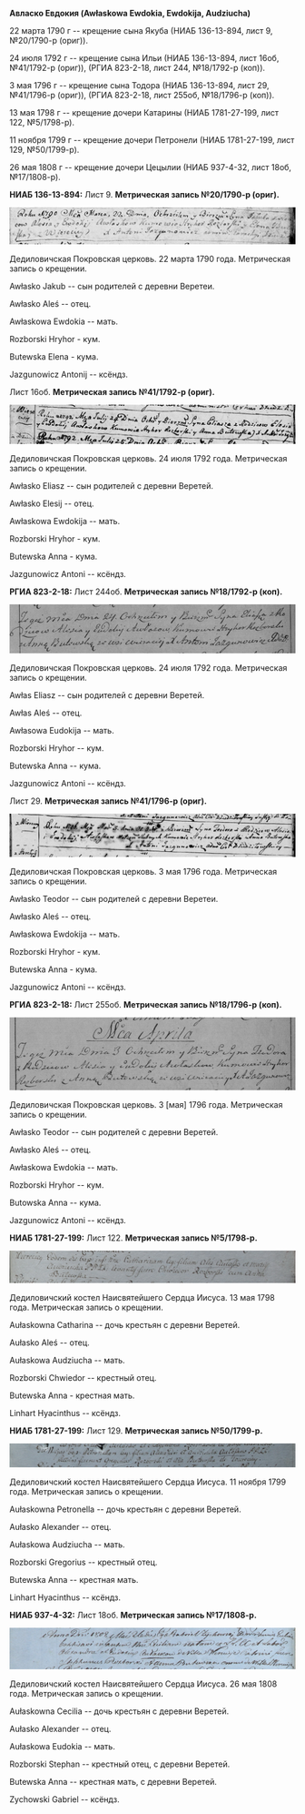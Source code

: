 **Авласко Евдокия (Awłaskowa Ewdokia, Ewdokija, Audziucha)**

22 марта 1790 г -- крещение сына Якуба (НИАБ 136-13-894, лист 9,
№20/1790-р (ориг)).

24 июля 1792 г -- крещение сына Ильи (НИАБ 136-13-894, лист 16об,
№41/1792-р (ориг)), (РГИА 823-2-18, лист 244, №18/1792-р (коп)).

3 мая 1796 г -- крещение сына Тодора (НИАБ 136-13-894, лист 29,
№41/1796-р (ориг)), (РГИА 823-2-18, лист 255об, №18/1796-р (коп)).

13 мая 1798 г -- крещение дочери Катарины (НИАБ 1781-27-199, лист 122,
№5/1798-р).

11 ноября 1799 г -- крещение дочери Петронели (НИАБ 1781-27-199, лист
129, №50/1799-р).

26 мая 1808 г -- крещение дочери Цецылии (НИАБ 937-4-32, лист 18об,
№17/1808-р).

**НИАБ 136-13-894:** Лист 9. **Метрическая запись №20/1790-р (ориг).**

![](./media/5252f86834c355d87b3411292455d06342abccb6.png)

Дедиловичская Покровская церковь. 22 марта 1790 года. Метрическая запись
о крещении.

Awłasko Jakub -- сын родителей с деревни Веретеи.

Awłasko Aleś -- отец.

Awłaskowa Ewdokia -- мать.

Rozborski Hryhor - кум.

Butewska Elena - кума.

Jazgunowicz Antonij -- ксёндз.

Лист 16об. **Метрическая запись №41/1792-р (ориг).**

![](./media/d0636e5cca05486f7d20651345f6853e74a3ccaf.png)

Дедиловичская Покровская церковь. 24 июля 1792 года. Метрическая запись
о крещении.

Awłasko Eliasz -- сын родителей с деревни Веретей.

Awłasko Elesij -- отец.

Awłaskowa Ewdokija -- мать.

Rozborski Hryhor - кум.

Butewska Anna - кума.

Jazgunowicz Antoni -- ксёндз.

**РГИА 823-2-18:** Лист 244об. **Метрическая запись №18/1792-р (коп).**

![](./media/89cbab6197c7831a53a6aa20f0b91f58a91f3b6f.png)

Дедиловичская Покровская церковь. 24 июля 1792 года. Метрическая запись
о крещении.

Awłas Eliasz -- сын родителей с деревни Веретей.

Awłas Aleś -- отец.

Awłasowa Eudokija -- мать.

Rozborski Hryhor -- кум.

Butewska Anna -- кума.

Jazgunowicz Antoni -- ксёндз.

Лист 29. **Метрическая запись №41/1796-р (ориг).**

![](./media/9e9b300f739f7996de04e9fab06c61438f31989e.png)

Дедиловичская Покровская церковь. 3 мая 1796 года. Метрическая запись о
крещении.

Awłasko Teodor -- сын родителей с деревни Веретеи.

Awłasko Aleś -- отец.

Awłaskowa Ewdokija -- мать.

Rozborski Hryhor - кум.

Butewska Anna - кума.

Jazgunowicz Antoni -- ксёндз.

**РГИА 823-2-18:** Лист 255об. **Метрическая запись №18/1796-р (коп).**

![](./media/a269fe411231ad8f2c1c59e4b6f8e9752ccfdb11.png)

Дедиловичская Покровская церковь. 3 \[мая\] 1796 года. Метрическая
запись о крещении.

Awłasko Teodor -- сын родителей с деревни Веретей.

Awłasko Aleś -- отец.

Awłaskowa Ewdokia -- мать.

Rozborski Hryhor -- кум.

Butowska Anna -- кума.

Jazgunowicz Antoni -- ксёндз.

**НИАБ 1781-27-199:** Лист 122. **Метрическая запись №5/1798-р.**

![](./media/4b84098b766816b2d479399e10cd61749af355f6.png)

Дедиловичский костел Наисвятейшего Сердца Иисуса. 13 мая 1798 года.
Метрическая запись о крещении.

Aułaskowna Catharina -- дочь крестьян с деревни Веретей.

Aułasko Aleś -- отец.

Aułaskowa Audziucha -- мать.

Rozborski Chwiedor -- крестный отец.

Butewska Anna - крестная мать.

Linhart Hyacinthus -- ксёндз.

**НИАБ 1781-27-199:** Лист 129. **Метрическая запись №50/1799-р.**

![](./media/260507539300483cc258028b5f3907a1637b276a.png)

Дедиловичский костел Наисвятейшего Сердца Иисуса. 11 ноября 1799 года.
Метрическая запись о крещении.

Aułaskowna Petronella -- дочь крестьян с деревни Веретей.

Aułasko Alexander -- отец.

Aułaskowa Audziucha -- мать.

Rozborski Gregorius -- крестный отец.

Butewska Anna -- крестная мать.

Linhart Hyacinthus -- ксёндз.

**НИАБ 937-4-32:** Лист 18об. **Метрическая запись №17/1808-р.**

![](./media/a066a72927b818ad040eb52437648f92c0dc9d37.png)

Дедиловичский костел Наисвятейшего Сердца Иисуса. 26 мая 1808 года.
Метрическая запись о крещении.

Aułaskowna Cecilia -- дочь крестьян с деревни Веретей.

Aułasko Alexander -- отец.

Aułaskowa Eudokia -- мать.

Rozborski Stephan -- крестный отец, с деревни Веретей.

Butewska Anna -- крестная мать, с деревни Веретей.

Zychowski Gabriel -- ксёндз.
